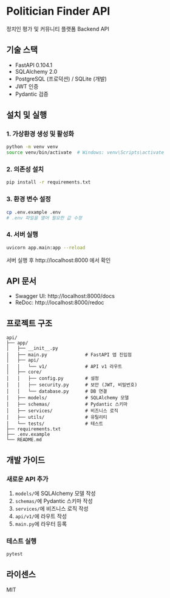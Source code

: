# Politician Finder API

정치인 평가 및 커뮤니티 플랫폼 Backend API

## 기술 스택

- FastAPI 0.104.1
- SQLAlchemy 2.0
- PostgreSQL (프로덕션) / SQLite (개발)
- JWT 인증
- Pydantic 검증

## 설치 및 실행

### 1. 가상환경 생성 및 활성화

```bash
python -m venv venv
source venv/bin/activate  # Windows: venv\Scripts\activate
```

### 2. 의존성 설치

```bash
pip install -r requirements.txt
```

### 3. 환경 변수 설정

```bash
cp .env.example .env
# .env 파일을 열어 필요한 값 수정
```

### 4. 서버 실행

```bash
uvicorn app.main:app --reload
```

서버 실행 후 http://localhost:8000 에서 확인

## API 문서

- Swagger UI: http://localhost:8000/docs
- ReDoc: http://localhost:8000/redoc

## 프로젝트 구조

```
api/
├── app/
│   ├── __init__.py
│   ├── main.py              # FastAPI 앱 진입점
│   ├── api/
│   │   └── v1/              # API v1 라우트
│   ├── core/
│   │   ├── config.py        # 설정
│   │   ├── security.py      # 보안 (JWT, 비밀번호)
│   │   └── database.py      # DB 연결
│   ├── models/              # SQLAlchemy 모델
│   ├── schemas/             # Pydantic 스키마
│   ├── services/            # 비즈니스 로직
│   ├── utils/               # 유틸리티
│   └── tests/               # 테스트
├── requirements.txt
├── .env.example
└── README.md
```

## 개발 가이드

### 새로운 API 추가

1. `models/`에 SQLAlchemy 모델 작성
2. `schemas/`에 Pydantic 스키마 작성
3. `services/`에 비즈니스 로직 작성
4. `api/v1/`에 라우트 작성
5. `main.py`에 라우터 등록

### 테스트 실행

```bash
pytest
```

## 라이센스

MIT

